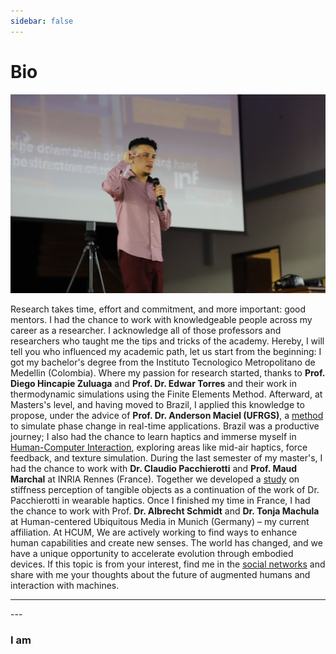 ```yaml
---
sidebar: false
---
```


# Bio

![Steeven](/images/bio.jpg)

Research takes time, effort and commitment, and more important: good mentors. I had the chance to work with knowledgeable people across my career as a researcher. I acknowledge all of those professors and researchers who taught me the tips and tricks of the academy. Hereby, I will tell you who influenced my academic path, let us start from the beginning:
I got my bachelor's degree from the Instituto Tecnologico Metropolitano de Medellin (Colombia). Where my passion for research started, thanks to **Prof. Diego Hincapie Zuluaga** and **Prof. Dr. Edwar Torres** and their work in thermodynamic simulations using the Finite Elements Method. Afterward, at Masters's level, and having moved to Brazil, I applied this knowledge to propose, under the advice of **Prof. Dr. Anderson Maciel (UFRGS)**, a [method](https://www.sciencedirect.com/science/article/abs/pii/S0097849318301389) to simulate phase change in real-time applications. Brazil was a productive journey; I also had the chance to learn haptics and immerse myself in [Human-Computer Interaction](https://www.lume.ufrgs.br/handle/10183/202057), exploring areas like mid-air haptics, force feedback, and texture simulation. During the last semester of my master's, I had the chance to work with **Dr. Claudio Pacchierotti** and **Prof. Maud Marchal** at INRIA Rennes (France). Together we developed a [study](https://www.lume.ufrgs.br/handle/10183/202057) on stiffness perception of tangible objects as a continuation of the work of Dr. Pacchierotti in wearable haptics. Once I finished my time in France, I had the chance to work with Prof. **Dr. Albrecht Schmidt** and **Dr. Tonja Machula** at Human-centered Ubiquitous Media in Munich (Germany) – my current affiliation. At HCUM, We are actively working to find ways to enhance human capabilities and create new senses. The world has changed, and we have a unique opportunity to accelerate evolution through embodied devices. If this topic is from your interest, find me in the [social networks](/social/) and share with me your thoughts about the future of augmented humans and interaction with machines.

---
<Badge text="Member IEEE Technical Committee on Haptics" vertical="middle"/> 
<Badge text="Reviewer IEEE VR 2020" vertical="middle"/> 
<Badge text="World Haptics 2019 SC 1st Place" vertical="middle"/> 
---

<vue-typed-js :strings="items" :loop="true">
  <h3>I am <span class="typing"></span></h3>
</vue-typed-js>

<script>
export default {
  data () {
      return {
          items: [
            'Mechatronic Engineer',
            'Computer Scientist',
            'Haptic Researcher',
            'HCI Researcher',
          ]
      }
  },
}
</script>
